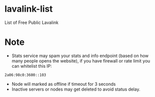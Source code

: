 # lavalink-list
List of Free Public Lavalink






# Note

- Stats service may spam your stats and info endpoint (based on how many people opens the website), if you have firewall or rate limit you can whitelist this IP:
```
2a06:98c0:3600::103
```
- Node will marked as offline if timeout for 3 seconds
- Inactive servers or nodes may get deleted to avoid status delay.

